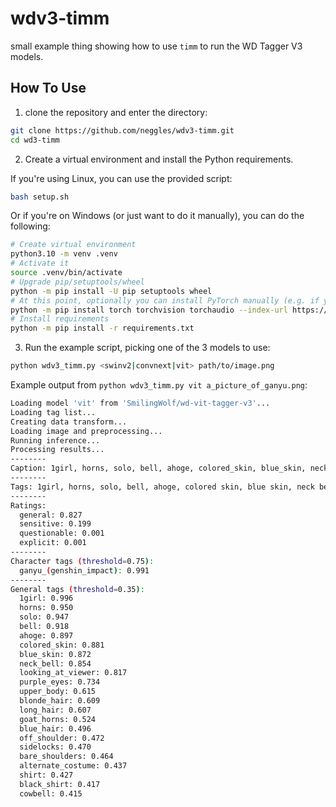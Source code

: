 # wdv3-timm

small example thing showing how to use `timm` to run the WD Tagger V3 models.

## How To Use

1. clone the repository and enter the directory:
```sh
git clone https://github.com/neggles/wdv3-timm.git
cd wd3-timm
```

2. Create a virtual environment and install the Python requirements.

If you're using Linux, you can use the provided script:
```sh
bash setup.sh
```

Or if you're on Windows (or just want to do it manually), you can do the following:
```sh
# Create virtual environment
python3.10 -m venv .venv
# Activate it
source .venv/bin/activate
# Upgrade pip/setuptools/wheel
python -m pip install -U pip setuptools wheel
# At this point, optionally you can install PyTorch manually (e.g. if you are not using an nVidia GPU)
python -m pip install torch torchvision torchaudio --index-url https://download.pytorch.org/whl/cpu
# Install requirements
python -m pip install -r requirements.txt
```

3. Run the example script, picking one of the 3 models to use:
```sh
python wdv3_timm.py <swinv2|convnext|vit> path/to/image.png
```

Example output from `python wdv3_timm.py vit a_picture_of_ganyu.png`:
```sh
Loading model 'vit' from 'SmilingWolf/wd-vit-tagger-v3'...
Loading tag list...
Creating data transform...
Loading image and preprocessing...
Running inference...
Processing results...
--------
Caption: 1girl, horns, solo, bell, ahoge, colored_skin, blue_skin, neck_bell, looking_at_viewer, purple_eyes, upper_body, blonde_hair, long_hair, goat_horns, blue_hair, off_shoulder, sidelocks, bare_shoulders, alternate_costume, shirt, black_shirt, cowbell, ganyu_(genshin_impact)
--------
Tags: 1girl, horns, solo, bell, ahoge, colored skin, blue skin, neck bell, looking at viewer, purple eyes, upper body, blonde hair, long hair, goat horns, blue hair, off shoulder, sidelocks, bare shoulders, alternate costume, shirt, black shirt, cowbell, ganyu \(genshin impact\)
--------
Ratings:
  general: 0.827
  sensitive: 0.199
  questionable: 0.001
  explicit: 0.001
--------
Character tags (threshold=0.75):
  ganyu_(genshin_impact): 0.991
--------
General tags (threshold=0.35):
  1girl: 0.996
  horns: 0.950
  solo: 0.947
  bell: 0.918
  ahoge: 0.897
  colored_skin: 0.881
  blue_skin: 0.872
  neck_bell: 0.854
  looking_at_viewer: 0.817
  purple_eyes: 0.734
  upper_body: 0.615
  blonde_hair: 0.609
  long_hair: 0.607
  goat_horns: 0.524
  blue_hair: 0.496
  off_shoulder: 0.472
  sidelocks: 0.470
  bare_shoulders: 0.464
  alternate_costume: 0.437
  shirt: 0.427
  black_shirt: 0.417
  cowbell: 0.415
```
